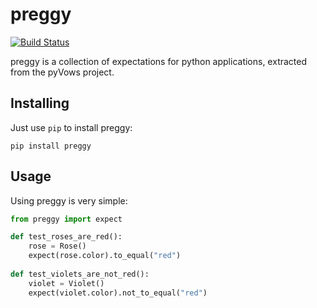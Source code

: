 preggy
======

[![Build Status](https://travis-ci.org/heynemann/preggy.png?branch=master)](https://travis-ci.org/heynemann/preggy)

preggy is a collection of expectations for python applications, extracted from the pyVows project.

Installing
----------

Just use `pip` to install preggy:

    pip install preggy

Usage
-----

Using preggy is very simple:
```python
from preggy import expect

def test_roses_are_red():
    rose = Rose()
    expect(rose.color).to_equal("red")
    
def test_violets_are_not_red():
    violet = Violet()
    expect(violet.color).not_to_equal("red")
```
